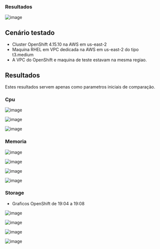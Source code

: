 ### Resultados
![image](https://github.com/user-attachments/assets/51c42d90-8fd9-4985-af77-159550dc0edb)

## Cenário testado
- Cluster OpenShift 4.15.10 na AWS em us-east-2
- Maquina RHEL em VPC dedicada na AWS em us-east-2 do tipo t3.medium
- A VPC do OpenShift e maquina de teste estavam na mesma regiao.

## Resultados

Estes resultados servem apenas como parametros iniciais de comparação.

### Cpu

![image](https://github.com/user-attachments/assets/e3e01831-12e5-4651-a17e-26f3eac95ac4)

![image](https://github.com/user-attachments/assets/0d6e19e2-8920-44e0-8c85-414836469dfe)

![image](https://github.com/user-attachments/assets/52efde88-5817-4b9e-b9da-5b00077d9ffb)

### Memoria

![image](https://github.com/user-attachments/assets/c1fc3138-3193-45c6-80bc-783780aea93d)

![image](https://github.com/user-attachments/assets/7bc0593c-ae58-4c29-bff2-a3cc0ba2f499)

![image](https://github.com/user-attachments/assets/c8b7eee2-1939-44a2-9d14-5d20bbeb6d67)

![image](https://github.com/user-attachments/assets/023b1fc4-5514-4481-a0f6-f2c5997a80bd)


### Storage

* Graficos OpenShift de 19:04 a 19:08

![image](https://github.com/user-attachments/assets/c2a624d8-8da6-431d-8138-c3e9d5624a3d)

![image](https://github.com/user-attachments/assets/608f56d1-af36-45b8-94e2-90309edaf241)

![image](https://github.com/user-attachments/assets/2a73b83b-42e5-4874-ab3d-ce4bf90507ba)

![image](https://github.com/user-attachments/assets/88992d97-743f-4379-859a-6f41f23540e3)




